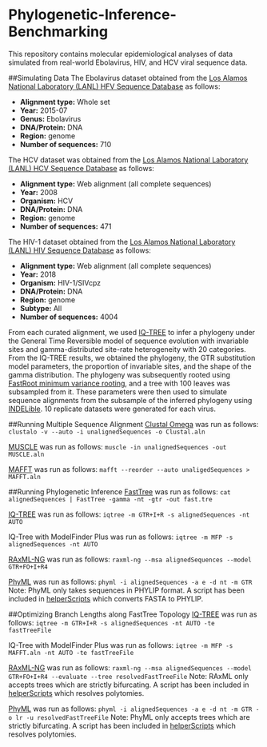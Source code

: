 # Phylogenetic-Inference-Benchmarking
This repository contains molecular epidemiological analyses of data simulated from real-world Ebolavirus, HIV, and HCV viral sequence data. 

##Simulating Data
The Ebolavirus dataset obtained from the [Los Alamos National Laboratory (LANL) HFV Sequence Database](https://hfv.lanl.gov/content/sequence/NEWALIGN/align.html) as follows:

* **Alignment type:** Whole set
* **Year:** 2015-07
* **Genus:** Ebolavirus
* **DNA/Protein:** DNA
* **Region:** genome
* **Number of sequences:** 710

The HCV dataset was obtained from the [Los Alamos National Laboratory (LANL) HCV Sequence Database](https://hcv.lanl.gov/content/sequence/NEWALIGN/align.html) as follows:

* **Alignment type:** Web alignment (all complete sequences)
* **Year:** 2008
* **Organism:** HCV
* **DNA/Protein:** DNA
* **Region:** genome
* **Number of sequences:** 471

The HIV-1 dataset obtained from the [Los Alamos National Laboratory (LANL) HIV Sequence Database](https://www.hiv.lanl.gov/content/sequence/NEWALIGN/align.html) as follows:

* **Alignment type:** Web alignment (all complete sequences)
* **Year:** 2018
* **Organism:** HIV-1/SIVcpz
* **DNA/Protein:** DNA
* **Region:** genome
* **Subtype:** All
* **Number of sequences:** 4004

From each curated alignment, we used [IQ-TREE](https://github.com/Cibiv/IQ-TREE) to infer a phylogeny under the General Time Reversible model of sequence evolution with invariable sites and gamma-distributed site-rate heterogeneity with 20 categories. From the IQ-TREE results, we obtained the phylogeny, the GTR substitution model parameters, the proportion of invariable sites, and the shape of the gamma distribution. The phylogeny was subsequently rooted using [FastRoot minimum variance rooting](https://github.com/uym2/MinVar-Rooting), and a tree with 100 leaves was subsampled from it. These parameters were then used to simulate sequence alignments from the subsample of the inferred phylogeny using [INDELible](https://github.com/kloetzl/indelible). 10 replicate datasets were generated for each virus.

##Running Multiple Sequence Alignment
[Clustal Omega](http://www.clustal.org/omega/) was run as follows:
`clustalo -v --auto -i unalignedSequences -o Clustal.aln`

[MUSCLE](https://www.drive5.com/muscle/downloads.htm) was run as follows:
`muscle -in unalignedSequences -out MUSCLE.aln`

[MAFFT](https://mafft.cbrc.jp/alignment/software/) was run as follows:
`mafft --reorder --auto unaligedSequences > MAFFT.aln`

##Running Phylogenetic Inference
[FastTree](http://microbesonline.org/fasttree/) was run as follows:
`cat alignedSequences | FastTree -gamma -nt -gtr -out fast.tre`

[IQ-TREE](https://github.com/Cibiv/IQ-TREE) was run as follows:
`iqtree -m GTR+I+R -s alignedSequences -nt AUTO`

IQ-Tree with ModelFinder Plus was run as follows:
`iqtree -m MFP -s alignedSequences -nt AUTO`

[RAxML-NG](https://github.com/amkozlov/raxml-ng) was run as follows:
`raxml-ng --msa alignedSequences --model GTR+FO+I+R4`

[PhyML](https://github.com/stephaneguindon/phyml) was run as follows:
`phyml -i alignedSequences -a e -d nt -m GTR`
Note: PhyML only takes sequences in PHYLIP format. A script has been included in [helperScripts](https://github.com/Cyoung02/SimulatedEvaluationFramework/tree/master/helperScripts) which converts FASTA to PHYLIP.

##Optimizing Branch Lengths along FastTree Topology
[IQ-TREE](https://github.com/Cibiv/IQ-TREE) was run as follows:
`iqtree -m GTR+I+R -s alignedSequences -nt AUTO -te fastTreeFile`

IQ-Tree with ModelFinder Plus was run as follows:
`iqtree -m MFP -s MAFFT.aln -nt AUTO -te fastTreeFile`

[RAxML-NG](https://github.com/amkozlov/raxml-ng) was run as follows:
`raxml-ng --msa alignedSequences --model GTR+FO+I+R4 --evaluate --tree resolvedFastTreeFile`
Note: RAxML only accepts trees which are strictly bifurcating. A script has been included in [helperScripts](https://github.com/Cyoung02/SimulatedEvaluationFramework/tree/master/helperScripts) which resolves polytomies.

[PhyML](https://github.com/stephaneguindon/phyml) was run as follows:
`phyml -i alignedSequences -a e -d nt -m GTR -o lr -u resolvedFastTreeFile`
Note: PhyML only accepts trees which are strictly bifurcating. A script has been included in [helperScripts](https://github.com/Cyoung02/SimulatedEvaluationFramework/tree/master/helperScripts) which resolves polytomies.

